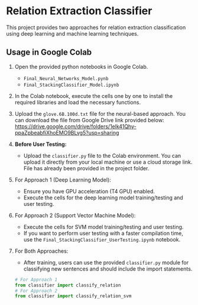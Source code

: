 # Relation Extraction Classifier

This project provides two approaches for relation extraction classification using deep learning and machine learning techniques.

## Usage in Google Colab

1. Open the provided python notebooks in Google Colab.
    - `Final_Neural_Networks_Model.pynb`
    - `Final_StackingClassifier_Model.ipynb`

2. In the Colab notebook, execute the cells one by one to install the required libraries and load the necessary functions.

3. Upload the `glove.6B.100d.txt` file for the neural-based approach. You can download the file from Google Drive link provided below:
    https://drive.google.com/drive/folders/1elk41Qhy-ppaZpbeabfiXhoEMO9BLvg5?usp=sharing 

4. **Before User Testing:**
    - Upload the `classifier.py` file to the Colab environment. You can upload it directly from your local machine or use a cloud storage link. File has already been provided in the project folder.
 
5. For Approach 1 (Deep Learning Model):

    - Ensure you have GPU acceleration (T4 GPU) enabled.
    - Execute the cells for the deep learning model training/testing and user testing.

6. For Approach 2 (Support Vector Machine Model):

    - Execute the cells for SVM model training/testing and user testing.
    - If you want to perform user testing with a faster compilation time, use the `Final_StackingClassifier_UserTesting.ipynb` notebook.

7. For Both Approaches:

    - After training, users can use the provided `classifier.py` module for classifying new sentences and should include the import statements.

    ```python
    # For Approach 1
    from classifier import classify_relation
    # For Approach 2
    from classifier import classify_relation_svm
    ```
